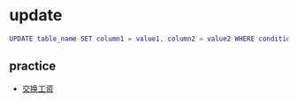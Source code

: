 # update

```m
UPDATE table_name SET column1 = value1, column2 = value2 WHERE condition1;
```

## practice

- [交换工资](https://leetcode-cn.com/problems/swap-salary/submissions/)